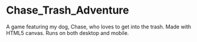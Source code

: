 # Chase_Trash_Adventure
A game featuring my dog, Chase, who loves to get into the trash. Made with HTML5 canvas.
Runs on both desktop and mobile.
